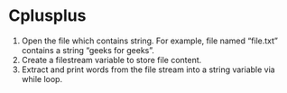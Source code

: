 # Cplusplus
1) Open the file which contains string. For example, file named “file.txt” contains a string “geeks for geeks”.
2) Create a filestream variable to store file content.
3) Extract and print words from the file stream into a string variable via while loop.
